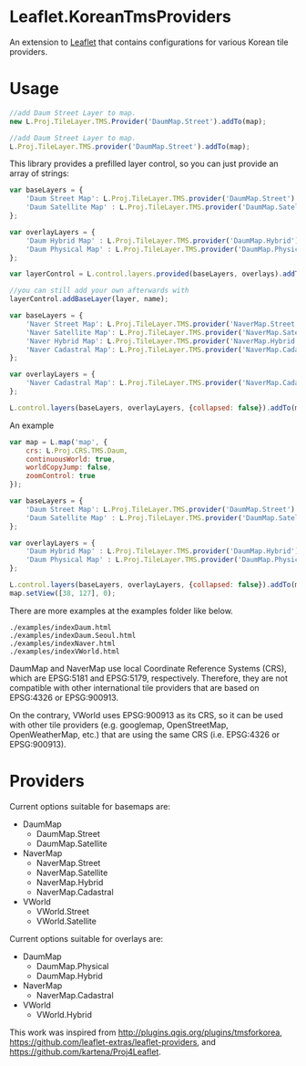 Leaflet.KoreanTmsProviders
=================
An extension to [Leaflet](http://leafletjs.com/) that contains configurations for various Korean tile providers.

# Usage
```Javascript
//add Daum Street Layer to map.
new L.Proj.TileLayer.TMS.Provider('DaumMap.Street').addTo(map);
```
```Javascript
//add Daum Street Layer to map.
L.Proj.TileLayer.TMS.provider('DaumMap.Street').addTo(map);
```
This library provides a prefilled layer control, so you can just provide an array of strings:
```JavaScript
var baseLayers = {
	'Daum Street Map': L.Proj.TileLayer.TMS.provider('DaumMap.Street').addTo(map),
	'Daum Satellite Map' : L.Proj.TileLayer.TMS.provider('DaumMap.Satellite')
};

var overlayLayers = {
	'Daum Hybrid Map' : L.Proj.TileLayer.TMS.provider('DaumMap.Hybrid'),
	'Daum Physical Map' : L.Proj.TileLayer.TMS.provider('DaumMap.Physical')
};		

var layerControl = L.control.layers.provided(baseLayers, overlays).addTo(map);

//you can still add your own afterwards with
layerControl.addBaseLayer(layer, name);
```
```JavaScript
var baseLayers = {
	'Naver Street Map': L.Proj.TileLayer.TMS.provider('NaverMap.Street').addTo(map),
	'Naver Satellite Map': L.Proj.TileLayer.TMS.provider('NaverMap.Satellite'),
	'Naver Hybrid Map': L.Proj.TileLayer.TMS.provider('NaverMap.Hybrid'),
	'Naver Cadastral Map': L.Proj.TileLayer.TMS.provider('NaverMap.Cadastral', null, {opacity : 1.0})
};

var overlayLayers = {
	'Naver Cadastral Map': L.Proj.TileLayer.TMS.provider('NaverMap.Cadastral')
};

L.control.layers(baseLayers, overlayLayers, {collapsed: false}).addTo(map);
```

An example
```Javascript
var map = L.map('map', {
	crs: L.Proj.CRS.TMS.Daum, 
	continuousWorld: true,
	worldCopyJump: false,
	zoomControl: true
});

var baseLayers = {
	'Daum Street Map': L.Proj.TileLayer.TMS.provider('DaumMap.Street').addTo(map),
	'Daum Satellite Map' : L.Proj.TileLayer.TMS.provider('DaumMap.Satellite')
};

var overlayLayers = {
	'Daum Hybrid Map' : L.Proj.TileLayer.TMS.provider('DaumMap.Hybrid'),
	'Daum Physical Map' : L.Proj.TileLayer.TMS.provider('DaumMap.Physical')
};

L.control.layers(baseLayers, overlayLayers, {collapsed: false}).addTo(map);
map.setView([38, 127], 0);
```
There are more examples at the examples folder like below.
```
./examples/indexDaum.html
./examples/indexDaum.Seoul.html
./examples/indexNaver.html
./examples/indexVWorld.html
```
DaumMap and NaverMap use local Coordinate Reference Systems (CRS), which are EPSG:5181 and EPSG:5179, respectively. Therefore, they are not compatible with other international tile providers that are based on EPSG:4326 or EPSG:900913.

On the contrary, VWorld uses EPSG:900913 as its CRS, so it can be used with other tile providers (e.g. googlemap, OpenStreetMap, OpenWeatherMap, etc.) that are using the same CRS (i.e. EPSG:4326 or EPSG:900913). 


Providers
===

Current options suitable for basemaps are:
* DaumMap
    * DaumMap.Street
    * DaumMap.Satellite
* NaverMap
    * NaverMap.Street
    * NaverMap.Satellite
    * NaverMap.Hybrid
    * NaverMap.Cadastral
* VWorld
    * VWorld.Street
    * VWorld.Satellite
 
Current options suitable for overlays are:
* DaumMap
    * DaumMap.Physical
    * DaumMap.Hybrid
* NaverMap
    * NaverMap.Cadastral
* VWorld
    * VWorld.Hybrid


This work was inspired from <http://plugins.qgis.org/plugins/tmsforkorea>, <https://github.com/leaflet-extras/leaflet-providers>, and <https://github.com/kartena/Proj4Leaflet>.

